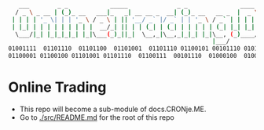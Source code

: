 ```sh
   ___        _ _            _____              _ _               ____  _______     __
  / _ \ _ __ | (_)_ __   ___|_   _| __ __ _  __| (_)_ __   __ _  |  _ \| ____\ \   / /
 | | | | '_ \| | | '_ \ / _ \ | || '__/ _` |/ _` | | '_ \ / _` | | | | |  _|  \ \ / / 
 | |_| | | | | | | | | |  __/_| || | | (_| | (_| | | | | | (_| |_| |_| | |___  \ V /  
  \___/|_| |_|_|_|_| |_|\___(_)_||_|  \__,_|\__,_|_|_| |_|\__, (_)____/|_____|  \_/   
                                                          |___/                                                          
01001111  01101110  01101100  01101001  01101110 01100101 00101110 01010100 01110010 
01100001 01100100 01101001 01101110  01100111  00101110  01000100  01000101 01010110 
```

# Online Trading

- This repo will become a sub-module of docs.CRONje.ME.
- Go to [./src/README.md](./src/README.md) for the root of this repo